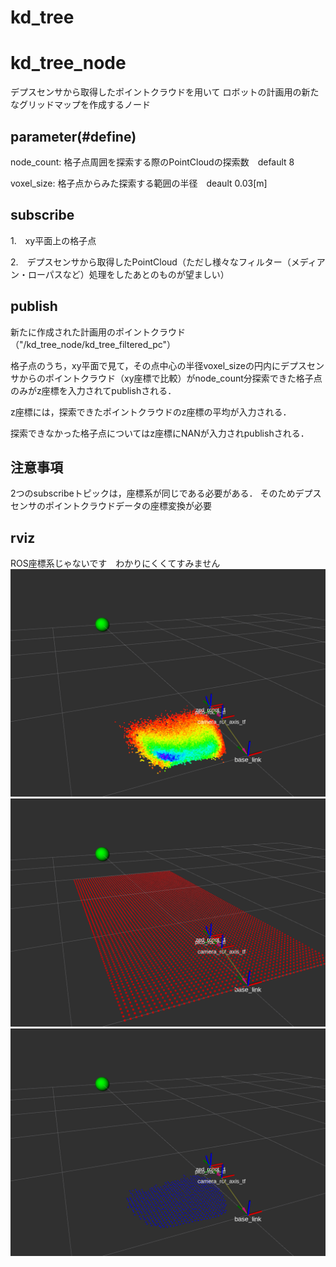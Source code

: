 # kd_tree
# kd_tree_node
デプスセンサから取得したポイントクラウドを用いて
ロボットの計画用の新たなグリッドマップを作成するノード

## parameter(#define)
node_count: 格子点周囲を探索する際のPointCloudの探索数　default 8

voxel_size: 格子点からみた探索する範囲の半径　deault 0.03[m]

## subscribe
1.　xy平面上の格子点

2.　デプスセンサから取得したPointCloud（ただし様々なフィルター（メディアン・ローパスなど）処理をしたあとのものが望ましい）

## publish
新たに作成された計画用のポイントクラウド（"/kd_tree_node/kd_tree_filtered_pc"）

格子点のうち，xy平面で見て，その点中心の半径voxel_sizeの円内にデプスセンサからのポイントクラウド（xy座標で比較）がnode_count分探索できた格子点のみがz座標を入力されてpublishされる．

z座標には，探索できたポイントクラウドのz座標の平均が入力される．

探索できなかった格子点についてはz座標にNANが入力されpublishされる．

## 注意事項
2つのsubscribeトピックは，座標系が同じである必要がある．
そのためデプスセンサのポイントクラウドデータの座標変換が必要

## rviz
ROS座標系じゃないです　わかりにくくてすみません
![sensor](fig/sensor.png)
![sensor](fig/lattice_xy.png)
![sensor](fig/publish_map.png)

